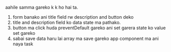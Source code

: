 aahile samma gareko k k ho hai ta.

1. form banako ani title field rw description and button deko
2. title and description field ko data state ma pathako.
3. button ma click huda preventDefault gareko ani set garera state ko value set gareko
4. sabai save data haru lai array ma save gareko app component ma ani naya task
